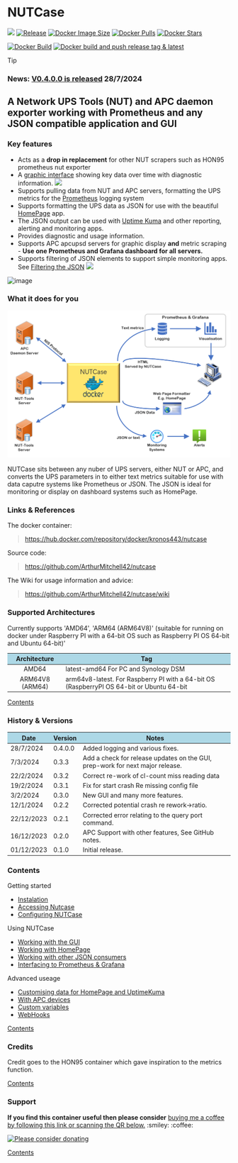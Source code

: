 <h1>NUTCase</h1>

[<img src="https://img.shields.io/badge/paypal-donate-blue.svg?logo=paypal&style=for-the-badge">](https://www.paypal.com/donate?hosted_button_id=N6F4E9YCD5VC8)
[![Release](https://img.shields.io/github/release/ArthurMitchell42/nutcase.svg?logo=github&style=for-the-badge)](https://github.com/ArthurMitchell42/nutcase/releases/latest)
[![Docker Image Size](https://img.shields.io/docker/image-size/kronos443/nutcase/latest?logo=docker&style=for-the-badge)](https://hub.docker.com/r/kronos443/nutcase/tags)
[![Docker Pulls](https://img.shields.io/docker/pulls/kronos443/nutcase?label=Pulls&logo=docker&style=for-the-badge)](https://hub.docker.com/r/kronos443/nutcase)
[![Docker Stars](https://img.shields.io/docker/stars/kronos443/nutcase?label=Stars&logo=docker&style=for-the-badge)](https://hub.docker.com/r/kronos443/nutcase)

[![Docker Build](https://github.com/ArthurMitchell42/nutcase/actions/workflows/docker-image.yml/badge.svg)](https://github.com/ArthurMitchell42/nutcase/actions/workflows/docker-image.yml)
[![Docker build and push release tag & latest](https://github.com/ArthurMitchell42/nutcase/actions/workflows/docker-build-release.yml/badge.svg)](https://github.com/ArthurMitchell42/nutcase/actions/workflows/docker-build-release.yml)

> [!TIP]
> ### News: [V0.4.0.0 is released](https://github.com/ArthurMitchell42/nutcase/discussions/59) 28/7/2024

## A **Network UPS Tools (NUT)** and **APC daemon** exporter working with Prometheus and any JSON compatible application and GUI

### Key features
* Acts as a **drop in replacement** for other NUT scrapers such as HON95 prometheus nut exporter
* A [graphic interface](https://github.com/ArthurMitchell42/nutcase/wiki/The-GUI) showing key data over time with diagnostic information. <a href="https://github.com/ArthurMitchell42/nutcase/wiki/The-GUI"><img src="https://img.shields.io/badge/New_in_V0.3.0-8A2BE2"></a>
* Supports pulling data from NUT and APC servers, formatting the UPS metrics for the [Prometheus](https://prometheus.io/) logging system
* Supports formatting the UPS data as JSON for use with the beautiful [HomePage](https://gethomepage.dev/) app.
* The JSON output can be used with [Uptime Kuma](https://github.com/louislam/uptime-kuma) and other reporting, alerting and monitoring apps.
* Provides diagnostic and usage information.
* Supports APC apcupsd servers for graphic display **and** metric scraping - **Use one Prometheus and Grafana dashboard for all servers.**
* Supports filtering of JSON elements to support simple monitoring apps. See [Filtering the JSON](https://github.com/ArthurMitchell42/nutcase/wiki/Using-the-JSON-returned-by-NUTCase#filtering-the-json-) <a href="https://github.com/ArthurMitchell42/nutcase/wiki/Using-the-JSON-returned-by-NUTCase#filtering-the-json-"><img src="https://img.shields.io/badge/New_in_V0.3.0-8A2BE2"></a>

![image](https://github.com/ArthurMitchell42/nutcase/assets/82239494/6fbfa4d8-7cbc-4882-9e8e-ac3907e70d9a)

### What it does for you

![Structure](https://github.com/ArthurMitchell42/nutcase/blob/6e7b52aa5cd89663476fa5558ab05a15233967aa/resources/structure_v2.png)

NUTCase sits between any nuber of UPS servers, either NUT or APC, and converts the UPS parameters in to either text metrics suitable for use with data caputre systems like Prometheus or JSON.
The JSON is ideal for monitoring or display on dashboard systems such as HomePage.

<h3 id="links-refs">Links & References</h3>

The docker container:
> https://hub.docker.com/repository/docker/kronos443/nutcase

Source code:
> https://github.com/ArthurMitchell42/nutcase

The Wiki for usage information and advice:
> https://github.com/ArthurMitchell42/nutcase/wiki

<h3 id="architectures">Supported Architectures</h3>
<p>
Currently supports 'AMD64', 'ARM64 (ARM64V8)' (suitable for running on docker under Raspberry PI with a 64-bit OS such as Raspberry PI OS 64-bit and Ubuntu 64-bit)'
<br>

<table>
<thead>
<tr bgcolor="lightblue"><th align="center">Architecture</th>
<th>Tag</th>
</tr>
</thead>
<tbody>
<tr>
<td align="center">AMD64</td>
<td>latest-amd64 For PC and Synology DSM</td>
</tr>
<tr>
<td align="center">ARM64V8 (ARM64)</td>
<td>arm64v8-latest. For Raspberry PI with a 64-bit OS (RaspberryPI OS 64-bit or Ubuntu 64-bit</td>
</tr>
</tbody></table>

[Contents](#contents)

<h3 id="history">History & Versions</h3>
<table>
<thead>
<tr bgcolor="lightblue"><th align="center">Date</th>
<th>Version</th>
<th>Notes</th>
</tr>
</thead>
<tbody>
<tr>
<td align="left">28/7/2024</td>
<td align="left">0.4.0.0</td>
<td align="left">Added logging and various fixes.</td>
</tr>
<tr>
<td align="left">7/3/2024</td>
<td align="left">0.3.3</td>
<td align="left">Add a check for release updates on the GUI, prep-work for next major release.</td>
</tr>
<tr>
<td align="left">22/2/2024</td>
<td align="left">0.3.2</td>
<td align="left">Correct re-work of cl-count miss reading data</td>
</tr>
<tr>
<td align="left">19/2/2024</td>
<td align="left">0.3.1</td>
<td align="left">Fix for start crash Re missing config file</td>
</tr>
<tr>
<td align="left">3/2/2024</td>
<td align="left">0.3.0</td>
<td align="left">New GUI and many more features.</td>
</tr>
<tr>
<td align="left">12/1/2024</td>
<td align="left">0.2.2</td>
<td align="left">Corrected potential crash re rework->ratio.</td>
</tr>
<tr>
<td align="left">22/12/2023</td>
<td align="left">0.2.1</td>
<td align="left">Corrected error relating to the query port command.</td>
</tr>
<tr>
<td align="left">16/12/2023</td>
<td align="left">0.2.0</td>
<td align="left">APC Support with other features, See GitHub notes.</td>
</tr>
<tr>
<td align="left">01/12/2023</td>
<td align="left">0.1.0</td>
<td align="left">Initial release.</td>
</tr>
</tbody></table>

<h3 id="contents">Contents</h3>

Getting started
  * [Instalation](https://github.com/ArthurMitchell42/nutcase/wiki/Running-the-NUTCase-container)
  * [Accessing Nutcase](https://github.com/ArthurMitchell42/nutcase/wiki/Accessing-and-Using-NUTCase)
  * [Configuring NUTCase](https://github.com/ArthurMitchell42/nutcase/wiki/The-Configuration-File)

Using NUTCase
  * [Working with the GUI](https://github.com/ArthurMitchell42/nutcase/wiki/The-GUI)
  * [Working with HomePage](https://github.com/ArthurMitchell42/nutcase/wiki/Customising-the-data-displayed-on-the-HomePage-app)
  * [Working with other JSON consumers](https://github.com/ArthurMitchell42/nutcase/wiki/Using-the-JSON-returned-by-NUTCase)
  * [Interfacing to Prometheus & Grafana](https://github.com/ArthurMitchell42/nutcase/wiki/Using-with-Prometheus-and-Grafana)

Advanced useage
  * [Customising data for HomePage and UptimeKuma](https://github.com/ArthurMitchell42/nutcase/wiki/Customising-the-Data-Displayed-on-the-HomePage-App)
  * [With APC devices](https://github.com/ArthurMitchell42/nutcase/wiki/NUTCase-and-APC's-apcupsd)
  * [Custom variables](https://github.com/ArthurMitchell42/nutcase/wiki/Reworking-variables-using-the-configuration-file)
  * [WebHooks](https://github.com/ArthurMitchell42/nutcase/wiki/WebHooks)

[Contents](#contents)

<h3 id="credits">Credits</h3>
<p>
Credit goes to the HON95 container which gave inspiration to the metrics function.
</p>

[Contents](#contents)

<h3 id="support">Support</h3>
<p><b>If you find this container useful then please consider</b> <a href="https://www.paypal.com/donate?hosted_button_id=N6F4E9YCD5VC8">buying me a coffee by following this link or scanning the QR below.</a> :smiley: :coffee:</p>

<a href="https://www.paypal.com/donate?hosted_button_id=N6F4E9YCD5VC8"> <img src="http://www.ajwm.uk/dockerdonate.jpg" alt="Please consider donating" width="120" height="120"> </a>

[Contents](#contents)


